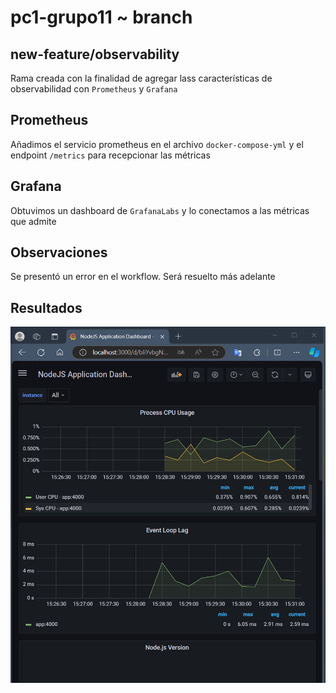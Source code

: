 # pc1-grupo11 ~ branch

## new-feature/observability
Rama creada con la finalidad de agregar lass características de observabilidad con `Prometheus` y `Grafana`

## Prometheus
Añadimos el servicio prometheus en el archivo `docker-compose-yml` y el endpoint `/metrics` 
para recepcionar las métricas

## Grafana
Obtuvimos un dashboard de ``GrafanaLabs`` y lo conectamos a las métricas que admite

## Observaciones
Se presentó un error en el workflow. Será resuelto más adelante

## Resultados

!["Grafana results"](image.png)